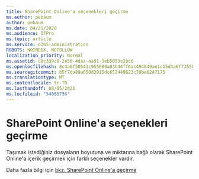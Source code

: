 ```yaml
---
title: SharePoint Online'a seçenekleri geçirme
ms.author: pebaum
author: pebaum
ms.date: 04/21/2020
ms.audience: ITPro
ms.topic: article
ms.service: o365-administration
ROBOTS: NOINDEX, NOFOLLOW
localization_priority: Normal
ms.assetid: c8c339c9-2e50-4daa-aa91-3eb5053e2bc6
ms.openlocfilehash: 8c4a6f50541c955080a83b44ff6ac494649ae1cb5d4a6f735584bcc769be61ec
ms.sourcegitcommit: b5f7da89a650d2915dc652449623c78be6247175
ms.translationtype: MT
ms.contentlocale: tr-TR
ms.lasthandoff: 08/05/2021
ms.locfileid: "54065736"
---
```

# <a name="migrate-options-to-sharepoint-online"></a>SharePoint Online'a seçenekleri geçirme

Taşımak istediğiniz dosyaların boyutuna ve miktarına bağlı olarak SharePoint Online'a içerik geçirmek için farklı seçenekler vardır.
  
Daha fazla bilgi için [bkz. SharePoint Online'a geçirme](https://go.microsoft.com/fwlink/?linkid-2022029)
  

